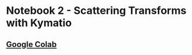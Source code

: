 # Notebook 2 - Scattering Transforms with Kymatio

## [Google Colab](https://colab.research.google.com/drive/1gUEfcDW47i7InN9LzBkMBzr797y9Q0WT?usp=sharing)
